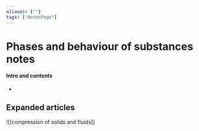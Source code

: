 ```yaml
---
aliases: [""]
tags: ["NotesPage"]
---
```


# Phases and behaviour of substances notes

#### Intro and contents
- 


## Expanded articles
![[compression of solids and fluids]]